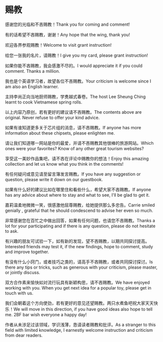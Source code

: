 # 赐教

<p><span class="chinese">感谢您的光临和不吝赐教！</span><span class="english">Thank you for coming and comment!</span></p>

<p><span class="chinese">有的话希望不吝赐教，谢谢！</span><span class="english">Any hope that the wing, thank you!</span></p>

<p><span class="chinese">欢迎各界参观赐教！</span><span class="english">Welcome to visit grant instruction!</span></p>

<p><span class="chinese">给您一张我的名片，请赐教！</span><span class="english">I give you my card, please grant instruction!</span></p>

<p><span class="chinese">如果你能不吝赐教，我会感激不尽的。</span><span class="english">I would appreciate it if you could comment. Thanks a million.</span></p>

<p><span class="chinese">我也是个英语学习者，故望各位不吝赐教。</span><span class="english">Your criticism is welcome since I am also an English learner.</span></p>

<p><span class="chinese">主持李尚正向当地厨师赐教，学煑越式春卷。</span><span class="english">The host Lee Sheung Ching learnt to cook Vietnamese spring rolls.</span></p>

<p><span class="chinese">以上内容乃原创，若有更好的建议请不吝赐教。</span><span class="english">The contents above are original. Never refuse to offer your kind advice.</span></p>

<p><span class="chinese">如果有谁知道更多关于芯片组的消息，请不吝赐教。</span><span class="english">If anyone has more information about these chipsets, please enlighten me.</span></p>

<p><span class="chinese">请让我们知道哪一网站是你的最爱，并请不吝赐教其他很棒的旅游网站。</span><span class="english">Which ones were your favorites? Know of any other great tourism websites?</span></p>

<p><span class="chinese">享受这一美妙作品集吧，请不吝在评论中赐教你的想法！</span><span class="english">Enjoy this amazing collection and let us know what you think in the comments!</span></p>

<p><span class="chinese">有任何疑问或意见请至留言簿发言赐教。</span><span class="english">If you have any suggestion or question, please write it down on our guestbook.</span></p>

<p><span class="chinese">如果有什么好的建议比如在哪里住和看些什么，希望大家不吝赐教。</span><span class="english">If anyone has any advice about where to stay and what to see, I'll be glad to get it.</span></p>

<p><span class="chinese">嘉莉温柔地微微一笑，很感激他屈尊赐教，给她提供那么多忠告。</span><span class="english">Carrie smiled genially , grateful that he should condescend to advise her even so much.</span></p>

<p><span class="chinese">非常感谢您在百忙之中做出回答，如果有任何问题，也请您不吝赐教。</span><span class="english">Thanks a lot for your participating and if there is any question, please do not hesitate to ask.</span></p>

<p><span class="chinese">有兴趣的朋友可试验一下，如有新的发现，望不吝赐教，以期共同探讨提高。</span><span class="english">Interested friends may test it, if the new findings, hope to comment, study and improve together.</span></p>

<p><span class="chinese">有没有什么小窍门，或者技巧之类的，请高手不吝赐教，或者共同探讨探讨。</span><span class="english">Is there any tips or tricks, such as generous with your criticism, please master, or jointly discuss.</span></p>

<p><span class="chinese">双方合作素来愉快如对流行玩具有新颖构思，请不吝赐教。</span><span class="english">We have enjoyed working with you. When you get next idea for a popular toy, please get in touch with us.</span></p>

<p><span class="chinese">我们会朝着这个方向使劲，若有更好的意见还望赐教。两只水煮鱼吧祝大家天天快乐！</span><span class="english">We will move in this direction, if you have good ideas also hope to tell me. 2BF bar wish everyone a happy day!</span></p>

<p><span class="chinese">作者从未涉足过该领域，学识浅薄，恳请读者赐教和批评。</span><span class="english">As a stranger to this field with limited knowledge, I earnestly welcome instruction and criticism from dear readers.</span></p>

